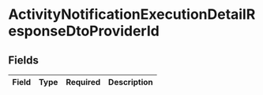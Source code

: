 # ActivityNotificationExecutionDetailResponseDtoProviderId


## Fields

| Field       | Type        | Required    | Description |
| ----------- | ----------- | ----------- | ----------- |